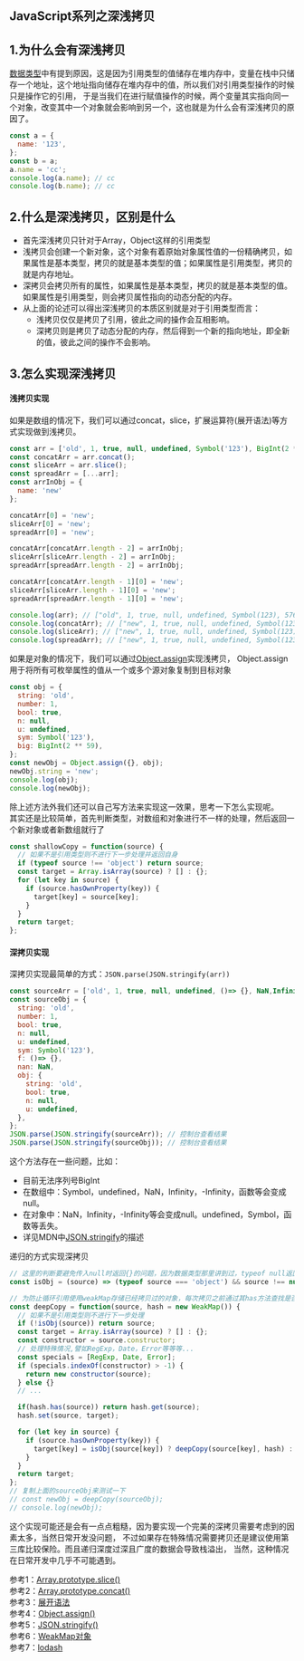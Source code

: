 ## **JavaScript系列之深浅拷贝**

## **1.为什么会有深浅拷贝**
[数据类型](https://github.com/hhsq/study-notes/blob/master/JavaScript/数据类型.md)中有提到原因，这是因为引用类型的值储存在堆内存中，变量在栈中只储存一个地址，这个地址指向储存在堆内存中的值，所以我们对引用类型操作的时候只是操作它的引用，
于是当我们在进行赋值操作的时候，两个变量其实指向同一个对象，改变其中一个对象就会影响到另一个，这也就是为什么会有深浅拷贝的原因了。
```js
const a = {
  name: '123',
};
const b = a;
a.name = 'cc';
console.log(a.name); // cc
console.log(b.name); // cc
```

## **2.什么是深浅拷贝，区别是什么**
* 首先深浅拷贝只针对于Array，Object这样的引用类型
* 浅拷贝会创建一个新对象，这个对象有着原始对象属性值的一份精确拷贝，如果属性是基本类型，拷贝的就是基本类型的值；如果属性是引用类型，拷贝的就是内存地址。
* 深拷贝会拷贝所有的属性，如果属性是基本类型，拷贝的就是基本类型的值。如果属性是引用类型，则会拷贝属性指向的动态分配的内存。
* 从上面的论述可以得出深浅拷贝的本质区别就是对于引用类型而言：
    - 浅拷贝仅仅是拷贝了引用，彼此之间的操作会互相影响。
    - 深拷贝则是拷贝了动态分配的内存，然后得到一个新的指向地址，即全新的值，彼此之间的操作不会影响。
## **3.怎么实现深浅拷贝**
#### 浅拷贝实现
如果是数组的情况下，我们可以通过concat，slice，扩展运算符(展开语法)等方式实现做到浅拷贝。
```js
const arr = ['old', 1, true, null, undefined, Symbol('123'), BigInt(2 ** 59), "old", { name: 'old' }, ['old']];
const concatArr = arr.concat();
const sliceArr = arr.slice();
const spreadArr = [...arr];
const arrInObj = {
  name: 'new'
};

concatArr[0] = 'new';
sliceArr[0] = 'new';
spreadArr[0] = 'new';

concatArr[concatArr.length - 2] = arrInObj;
sliceArr[sliceArr.length - 2] = arrInObj;
spreadArr[spreadArr.length - 2] = arrInObj;

concatArr[concatArr.length - 1][0] = 'new';
sliceArr[sliceArr.length - 1][0] = 'new';
spreadArr[spreadArr.length - 1][0] = 'new';

console.log(arr); // ["old", 1, true, null, undefined, Symbol(123), 576460752303423488n, {name: "old"}, ["new"]]
console.log(concatArr); // ["new", 1, true, null, undefined, Symbol(123), 576460752303423488n, {name: "new"}, ["new"]]
console.log(sliceArr); // ["new", 1, true, null, undefined, Symbol(123), 576460752303423488n, {name: "new"}, ["new"]]
console.log(spreadArr); // ["new", 1, true, null, undefined, Symbol(123), 576460752303423488n, {name: "new"}, ["new"]]
```
如果是对象的情况下，我们可以通过[Object.assign](https://developer.mozilla.org/zh-CN/docs/Web/JavaScript/Reference/Global_Objects/Object/assign)实现浅拷贝，
Object.assign用于将所有可枚举属性的值从一个或多个源对象复制到目标对象
```js
const obj = {
  string: 'old',
  number: 1,
  bool: true,
  n: null,
  u: undefined,
  sym: Symbol('123'),
  big: BigInt(2 ** 59),
};
const newObj = Object.assign({}, obj);
newObj.string = 'new';
console.log(obj);
console.log(newObj);
```
除上述方法外我们还可以自己写方法来实现这一效果，思考一下怎么实现呢。  
其实还是比较简单，首先判断类型，对数组和对象进行不一样的处理，然后返回一个新对象或者新数组就行了
```js
const shallowCopy = function(source) {
  // 如果不是引用类型则不进行下一步处理并返回自身
  if (typeof source !== 'object') return source;
  const target = Array.isArray(source) ? [] : {};
  for (let key in source) {
    if (source.hasOwnProperty(key)) {
      target[key] = source[key];
    }
  }
  return target;
};
```

#### 深拷贝实现
深拷贝实现最简单的方式：`JSON.parse(JSON.stringify(arr))`  
```js
const sourceArr = ['old', 1, true, null, undefined, ()=> {}, NaN,Infinity,-Infinity, Symbol('123'), "old", { name: 'old' }, ['old']];
const sourceObj = {
  string: 'old',
  number: 1,
  bool: true,
  n: null,
  u: undefined,
  sym: Symbol('123'),
  f: ()=> {},
  nan: NaN,
  obj: {
    string: 'old',
    bool: true,
    n: null,
    u: undefined,
  },
};
JSON.parse(JSON.stringify(sourceArr)); // 控制台查看结果
JSON.parse(JSON.stringify(sourceObj)); // 控制台查看结果
```
这个方法存在一些问题，比如：
* 目前无法序列号BigInt
* 在数组中：Symbol，undefined，NaN，Infinity，-Infinity，函数等会变成null。
* 在对象中：NaN，Infinity，-Infinity等会变成null。undefined，Symbol，函数等丢失。
* 详见MDN中[JSON.stringify](https://developer.mozilla.org/zh-CN/docs/Web/JavaScript/Reference/Global_Objects/JSON/stringify)的描述

递归的方式实现深拷贝
```js
// 这里的判断要避免传入null时返回{}的问题，因为数据类型那里讲到过，typeof null返回的是object
const isObj = (source) => (typeof source === 'object') && source !== null;

// 为防止循环引用使用weakMap存储已经拷贝过的对象，每次拷贝之前通过其has方法查找是否拷贝过，如果拷贝过就通过get去取
const deepCopy = function(source, hash = new WeakMap()) {
  // 如果不是引用类型则不进行下一步处理
  if (!isObj(source)) return source;
  const target = Array.isArray(source) ? [] : {};
  const constructor = source.constructor;
  // 处理特殊情况,譬如RegExp，Date，Error等等等...
  const specials = [RegExp, Date, Error];
  if (specials.indexOf(constructor) > -1) {
    return new constructor(source);
  } else {}
  // ...

  if(hash.has(source)) return hash.get(source);
  hash.set(source, target);

  for (let key in source) {
    if (source.hasOwnProperty(key)) {
      target[key] = isObj(source[key]) ? deepCopy(source[key], hash) : source[key];
    }
  }
  return target;
};
// 复制上面的sourceObj来测试一下
// const newObj = deepCopy(sourceObj);
// console.log(newObj);
```
这个实现可能还是会有一点点粗糙，因为要实现一个完美的深拷贝需要考虑到的因素太多，当然日常开发没问题，
不过如果存在特殊情况需要拷贝还是建议使用第三库比较保险。而且递归深度过深且广度的数据会导致栈溢出，
当然，这种情况在日常开发中几乎不可能遇到。


参考1：[Array​.prototype​.slice()](https://developer.mozilla.org/zh-CN/docs/Web/JavaScript/Reference/Global_Objects/Array/slice)  
参考2：[Array​.prototype​.concat()](https://developer.mozilla.org/zh-CN/docs/Web/JavaScript/Reference/Global_Objects/Array/concat)  
参考3：[展开语法](https://developer.mozilla.org/zh-CN/docs/Web/JavaScript/Reference/Operators/Spread_syntax)  
参考4：[Object.assign()](https://developer.mozilla.org/zh-CN/docs/Web/JavaScript/Reference/Global_Objects/Object/assign)  
参考5：[JSON.stringify()](https://developer.mozilla.org/zh-CN/docs/Web/JavaScript/Reference/Global_Objects/JSON/stringify)  
参考6：[WeakMap对象](https://developer.mozilla.org/zh-CN/docs/Web/JavaScript/Reference/Global_Objects/WeakMap)  
参考7：[lodash](https://github.com/lodash/lodash/blob/master/.internal/baseClone.js)  
